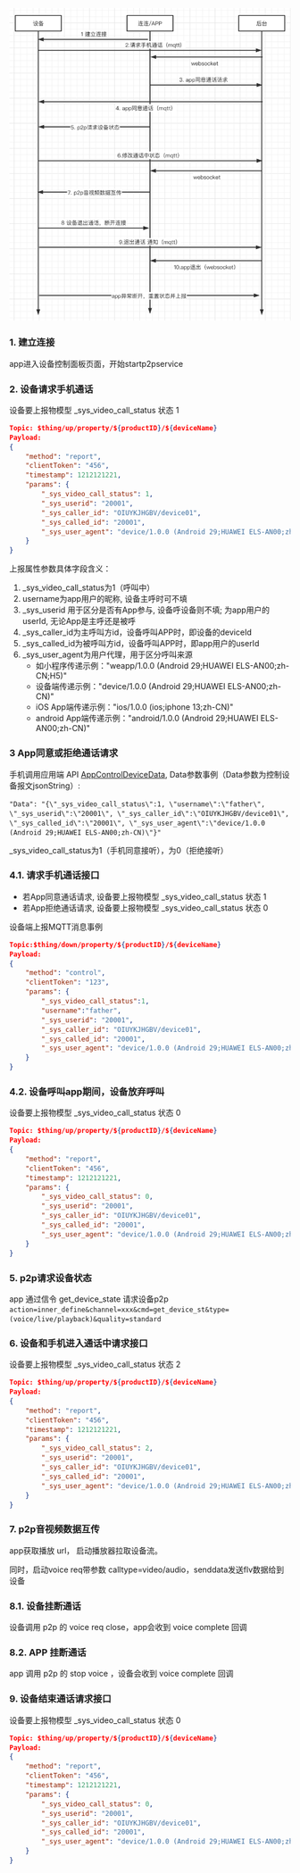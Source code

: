 ![](./设备呼App.png)

### 1. 建立连接
app进入设备控制面板页面，开始startp2pservice

### 2. 设备请求手机通话
设备要上报物模型 _sys_video_call_status 状态 1
```json
Topic: $thing/up/property/${productID}/${deviceName}
Payload:
{
    "method": "report",
    "clientToken": "456",
    "timestamp": 1212121221,
    "params": {
        "_sys_video_call_status": 1,
        "_sys_userid": "20001",
        "_sys_caller_id": "OIUYKJHGBV/device01",
        "_sys_called_id": "20001",
        "_sys_user_agent": "device/1.0.0 (Android 29;HUAWEI ELS-AN00;zh-CN)"
    }
}
```
上报属性参数具体字段含义：
1. _sys_video_call_status为1（呼叫中）
2. username为app用户的昵称, 设备主呼时可不填
3. _sys_userid 用于区分是否有App参与, 设备呼设备则不填; 为app用户的userId, 无论App是主呼还是被呼
4. _sys_caller_id为主呼叫方id，设备呼叫APP时，即设备的deviceId
5. _sys_called_id为被呼叫方id，设备呼叫APP时，即app用户的userId
6. _sys_user_agent为用户代理，用于区分呼叫来源
   - 如小程序传递示例："weapp/1.0.0 (Android 29;HUAWEI ELS-AN00;zh-CN;H5)"
   - 设备端传递示例："device/1.0.0 (Android 29;HUAWEI ELS-AN00;zh-CN)"
   - iOS App端传递示例："ios/1.0.0 (ios;iphone 13;zh-CN)"
   - android App端传递示例："android/1.0.0 (Android 29;HUAWEI ELS-AN00;zh-CN)"


### 3 App同意或拒绝通话请求
手机调用应用端 API [AppControlDeviceData](https://cloud.tencent.com/document/product/1081/40805), Data参数事例（Data参数为控制设备报文jsonString）:

``
 "Data": "{\"_sys_video_call_status\":1, \"username\":\"father\", \"_sys_userid\":\"20001\", \"_sys_caller_id\":\"OIUYKJHGBV/device01\", \"_sys_called_id\":\"20001\", \"_sys_user_agent\":\"device/1.0.0 (Android 29;HUAWEI ELS-AN00;zh-CN)\"}"
``

_sys_video_call_status为1（手机同意接听），为0（拒绝接听）

### 4.1. 请求手机通话接口

- 若App同意通话请求, 设备要上报物模型 _sys_video_call_status 状态 1
- 若App拒绝通话请求, 设备要上报物模型 _sys_video_call_status 状态 0

设备端上报MQTT消息事例
```json
Topic:$thing/down/property/${productID}/${deviceName}
Payload:
{
    "method": "control",
    "clientToken": "123",
    "params": {
        "_sys_video_call_status":1,
        "username":"father",
        "_sys_userid": "20001",
        "_sys_caller_id": "OIUYKJHGBV/device01",
        "_sys_called_id": "20001",
        "_sys_user_agent": "device/1.0.0 (Android 29;HUAWEI ELS-AN00;zh-CN)"
    }
}
```

### 4.2. 设备呼叫app期间，设备放弃呼叫
设备要上报物模型 _sys_video_call_status 状态 0
```json
Topic: $thing/up/property/${productID}/${deviceName}
Payload:
{
    "method": "report",
    "clientToken": "456",
    "timestamp": 1212121221,
    "params": {
        "_sys_video_call_status": 0,
        "_sys_userid": "20001",
        "_sys_caller_id": "OIUYKJHGBV/device01",
        "_sys_called_id": "20001",
        "_sys_user_agent": "device/1.0.0 (Android 29;HUAWEI ELS-AN00;zh-CN)"
    }
}
```

### 5. p2p请求设备状态

app 通过信令 get_device_state 请求设备p2p
``
action=inner_define&channel=xxx&cmd=get_device_st&type=(voice/live/playback)&quality=standard
``

### 6. 设备和手机进入通话中请求接口
设备要上报物模型 _sys_video_call_status 状态 2
```json
Topic: $thing/up/property/${productID}/${deviceName}
Payload:
{
    "method": "report",
    "clientToken": "456",
    "timestamp": 1212121221,
    "params": {
        "_sys_video_call_status": 2,
        "_sys_userid": "20001",
        "_sys_caller_id": "OIUYKJHGBV/device01",
        "_sys_called_id": "20001",
        "_sys_user_agent": "device/1.0.0 (Android 29;HUAWEI ELS-AN00;zh-CN)"
    }
}
```

### 7. p2p音视频数据互传
app获取播放 url， 启动播放器拉取设备流。

同时，启动voice req带参数 calltype=video/audio，senddata发送flv数据给到设备

### 8.1. 设备挂断通话
设备调用 p2p 的 voice req close，app会收到 voice complete 回调

### 8.2. APP 挂断通话
app 调用 p2p 的 stop voice ，设备会收到 voice complete 回调

### 9. 设备结束通话请求接口
设备要上报物模型 _sys_video_call_status 状态 0
```json
Topic: $thing/up/property/${productID}/${deviceName}
Payload:
{
    "method": "report",
    "clientToken": "456",
    "timestamp": 1212121221,
    "params": {
        "_sys_video_call_status": 0,
        "_sys_userid": "20001",
        "_sys_caller_id": "OIUYKJHGBV/device01",
        "_sys_called_id": "20001",
        "_sys_user_agent": "device/1.0.0 (Android 29;HUAWEI ELS-AN00;zh-CN)"
    }
}
```

